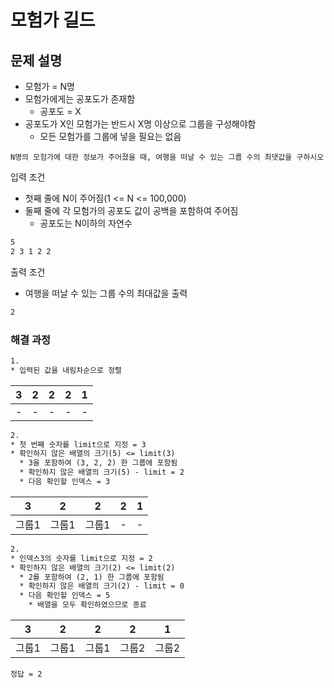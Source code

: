 # 모험가 길드

## 문제 설명

* 모험가 = N명
* 모험가에게는 공포도가 존재함
  * 공포도 = X
* 공포도가 X인 모험가는 반드시 X명 이상으로 그룹을 구성해야함
  * 모든 모험가를 그룹에 넣을 필요는 없음

`N명의 모험가에 대한 정보가 주어졌을 때, 여행을 떠날 수 있는 그룹 수의 최댓값을 구하시오`

입력 조건

* 첫째 줄에 N이 주어짐(1 <= N <= 100,000)
* 둘째 줄에 각 모험가의 공포도 값이 공백을 포함하여 주어짐
  * 공포도는 N이하의 자연수

```txt
5
2 3 1 2 2
```

출력 조건

* 여행을 떠날 수 있는 그룹 수의 최대값을 출력

```txt
2
```

### 해결 과정

```txt
1.
* 입력된 값을 내림차순으로 정렬
```

|3|2|2|2|1|
|-|-|-|-|-|
|-|-|-|-|-|

```txt
2.
* 첫 번째 숫자를 limit으로 지정 = 3
* 확인하지 않은 배열의 크기(5) <= limit(3)
  * 3을 포함하여 (3, 2, 2) 한 그룹에 포함됨
  * 확인하지 않은 배열의 크기(5) - limit = 2
  * 다음 확인할 인덱스 = 3
```

|3|2|2|2|1|
|-|-|-|-|-|
|그룹1|그룹1|그룹1|-|-|

```txt
2.
* 인덱스3의 숫자를 limit으로 지정 = 2
* 확인하지 않은 배열의 크기(2) <= limit(2)
  * 2를 포함하여 (2, 1) 한 그룹에 포함됨
  * 확인하지 않은 배열의 크기(2) - limit = 0
  * 다음 확인할 인덱스 = 5
    * 배열을 모두 확인하였으므로 종료
```

|3|2|2|2|1|
|-|-|-|-|-|
|그룹1|그룹1|그룹1|그룹2|그룹2|

`정답 = 2`

